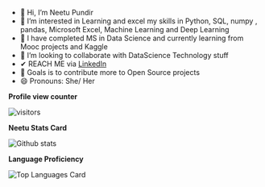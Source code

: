 - 👋 Hi, I’m Neetu Pundir 
- 👀 I’m interested in Learning and excel my skills in Python, SQL, numpy , pandas, Microsoft Excel, Machine Learning and Deep Learning  
- 🌱 I have completed MS in Data Science and currently learning from Mooc projects and Kaggle
- 💞️ I’m looking to collaborate with DataScience Technology stuff
- ✔ REACH ME via [LinkedIn](https://www.linkedin.com/in/neetu-pundir/)
- 👀 Goals is to contribute more to Open Source projects
- 😄 Pronouns: She/ Her

**Profile view counter**

![visitors](https://visitor-badge.glitch.me/badge?page_id=PundirNeetu.PundirNeetu)


**Neetu Stats Card**

![Github stats](https://github-readme-stats.vercel.app/api?username=PundirNeetu&theme=highcontrast&show_icons=true&count_private=true)

**Language Proficiency**

![Top Languages Card](https://github-readme-stats.vercel.app/api/top-langs/?username=PundirNeetu)


